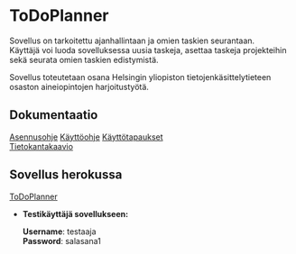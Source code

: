# ToDoPlanner

Sovellus on tarkoitettu ajanhallintaan ja omien taskien seurantaan.  
Käyttäjä voi luoda sovelluksessa uusia taskeja, asettaa taskeja projekteihin sekä seurata omien taskien edistymistä.  

Sovellus toteutetaan osana Helsingin yliopiston tietojenkäsittelytieteen osaston aineiopintojen harjoitustyötä.

## Dokumentaatio
[Asennusohje](https://github.com/Patrieli/ToDoPlanner/blob/master/documentation/asennusohje.md)
[Käyttöohje](https://github.com/Patrieli/ToDoPlanner/blob/master/documentation/kayttoohje.md)
[Käyttötapaukset](https://github.com/Patrieli/ToDoPlanner/blob/master/documentation/k%C3%A4ytt%C3%B6tapaukset.md)  
[Tietokantakaavio](https://github.com/Patrieli/ToDoPlanner/blob/master/documentation/pictures/tietokantakaavio.jpg)


## Sovellus herokussa
[ToDoPlanner](https://todoplanneri.herokuapp.com/)  
- **Testikäyttäjä sovellukseen:**  

  **Username**: testaaja  
  **Password**: salasana1
